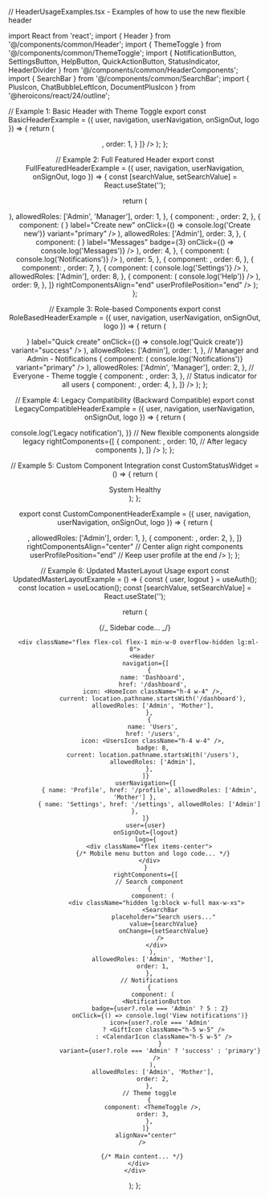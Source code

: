// HeaderUsageExamples.tsx - Examples of how to use the new flexible header

import React from 'react';
import { Header } from '@/components/common/Header';
import { ThemeToggle } from '@/components/common/ThemeToggle';
import {
NotificationButton,
SettingsButton,
HelpButton,
QuickActionButton,
StatusIndicator,
HeaderDivider
} from '@/components/common/HeaderComponents';
import { SearchBar } from '@/components/common/SearchBar';
import {
PlusIcon,
ChatBubbleLeftIcon,
DocumentPlusIcon
} from '@heroicons/react/24/outline';

// Example 1: Basic Header with Theme Toggle
export const BasicHeaderExample = ({ user, navigation, userNavigation, onSignOut, logo }) => {
return (

<Header
navigation={navigation}
userNavigation={userNavigation}
user={user}
onSignOut={onSignOut}
logo={logo}
rightComponents={[
{
component: <ThemeToggle />,
order: 1,
}
]}
/>
);
};

// Example 2: Full Featured Header
export const FullFeaturedHeaderExample = ({ user, navigation, userNavigation, onSignOut, logo }) => {
const [searchValue, setSearchValue] = React.useState('');

return (

<Header
navigation={navigation}
userNavigation={userNavigation}
user={user}
onSignOut={onSignOut}
logo={logo}
rightComponents={[
{
component: (
<div className="hidden lg:block w-full max-w-xs">
<SearchBar
                placeholder="Search..."
                value={searchValue}
                onChange={setSearchValue}
                size="sm"
              />
</div>
),
allowedRoles: ['Admin', 'Manager'],
order: 1,
},
{
component: <HeaderDivider />,
order: 2,
},
{
component: (
<QuickActionButton
icon={<PlusIcon className="h-5 w-5" />}
label="Create new"
onClick={() => console.log('Create new')}
variant="primary"
/>
),
allowedRoles: ['Admin'],
order: 3,
},
{
component: (
<QuickActionButton
icon={<ChatBubbleLeftIcon className="h-5 w-5" />}
label="Messages"
badge={3}
onClick={() => console.log('Messages')}
/>
),
order: 4,
},
{
component: (
<NotificationButton
badge={12}
onClick={() => console.log('Notifications')}
/>
),
order: 5,
},
{
component: <HeaderDivider />,
order: 6,
},
{
component: <ThemeToggle />,
order: 7,
},
{
component: (
<SettingsButton
onClick={() => console.log('Settings')}
/>
),
allowedRoles: ['Admin'],
order: 8,
},
{
component: (
<HelpButton
onClick={() => console.log('Help')}
/>
),
order: 9,
},
]}
rightComponentsAlign="end"
userProfilePosition="end"
/>
);
};

// Example 3: Role-based Components
export const RoleBasedHeaderExample = ({ user, navigation, userNavigation, onSignOut, logo }) => {
return (

<Header
navigation={navigation}
userNavigation={userNavigation}
user={user}
onSignOut={onSignOut}
logo={logo}
rightComponents={[
// Admin only - Quick create button
{
component: (
<QuickActionButton
icon={<DocumentPlusIcon className="h-5 w-5" />}
label="Quick create"
onClick={() => console.log('Quick create')}
variant="success"
/>
),
allowedRoles: ['Admin'],
order: 1,
},
// Manager and Admin - Notifications
{
component: (
<NotificationButton
badge={5}
onClick={() => console.log('Notifications')}
variant="primary"
/>
),
allowedRoles: ['Admin', 'Manager'],
order: 2,
},
// Everyone - Theme toggle
{
component: <ThemeToggle />,
order: 3,
},
// Status indicator for all users
{
component: <StatusIndicator status="online" showText={false} />,
order: 4,
},
]}
/>
);
};

// Example 4: Legacy Compatibility (Backward Compatible)
export const LegacyCompatibleHeaderExample = ({ user, navigation, userNavigation, onSignOut, logo }) => {
return (

<Header
navigation={navigation}
userNavigation={userNavigation}
user={user}
onSignOut={onSignOut}
logo={logo}
// Legacy props still work
showSearch={true}
searchProps={{
        placeholder: 'Search users...',
        allowedRoles: ['Admin', 'Manager'],
      }}
showNotification={true}
notificationProps={{
        allowedRoles: ['Admin'],
        badge: 8,
        onClick: () => console.log('Legacy notification'),
      }}
// New flexible components alongside legacy
rightComponents={[
{
component: <ThemeToggle />,
order: 10, // After legacy components
},
]}
/>
);
};

// Example 5: Custom Component Integration
const CustomStatusWidget = () => {
return (

<div className="flex items-center space-x-2 px-3 py-1 bg-green-100 dark:bg-green-900 rounded-full">
<div className="h-2 w-2 bg-green-500 rounded-full animate-pulse" />
<span className="text-xs font-medium text-green-700 dark:text-green-300">
System Healthy
</span>
</div>
);
};

export const CustomComponentHeaderExample = ({ user, navigation, userNavigation, onSignOut, logo }) => {
return (

<Header
navigation={navigation}
userNavigation={userNavigation}
user={user}
onSignOut={onSignOut}
logo={logo}
rightComponents={[
{
component: <CustomStatusWidget />,
allowedRoles: ['Admin'],
order: 1,
},
{
component: <ThemeToggle />,
order: 2,
},
]}
rightComponentsAlign="center" // Center align right components
userProfilePosition="end" // Keep user profile at the end
/>
);
};

// Example 6: Updated MasterLayout Usage
export const UpdatedMasterLayoutExample = () => {
const { user, logout } = useAuth();
const location = useLocation();
const [searchValue, setSearchValue] = React.useState('');

return (

<div className="flex h-screen w-full overflow-hidden bg-gray-50 dark:bg-gray-900 transition-colors duration-300">
{/_ Sidebar code... _/}

      <div className="flex flex-col flex-1 min-w-0 overflow-hidden lg:ml-0">
        <Header
          navigation={[
            {
              name: 'Dashboard',
              href: '/dashboard',
              icon: <HomeIcon className="h-4 w-4" />,
              current: location.pathname.startsWith('/dashboard'),
              allowedRoles: ['Admin', 'Mother'],
            },
            {
              name: 'Users',
              href: '/users',
              icon: <UsersIcon className="h-4 w-4" />,
              badge: 8,
              current: location.pathname.startsWith('/users'),
              allowedRoles: ['Admin'],
            },
          ]}
          userNavigation={[
            { name: 'Profile', href: '/profile', allowedRoles: ['Admin', 'Mother'] },
            { name: 'Settings', href: '/settings', allowedRoles: ['Admin'] },
          ]}
          user={user}
          onSignOut={logout}
          logo={
            <div className="flex items-center">
              {/* Mobile menu button and logo code... */}
            </div>
          }
          rightComponents={[
            // Search component
            {
              component: (
                <div className="hidden lg:block w-full max-w-xs">
                  <SearchBar
                    placeholder="Search users..."
                    value={searchValue}
                    onChange={setSearchValue}
                  />
                </div>
              ),
              allowedRoles: ['Admin', 'Mother'],
              order: 1,
            },
            // Notifications
            {
              component: (
                <NotificationButton
                  badge={user?.role === 'Admin' ? 5 : 2}
                  onClick={() => console.log('View notifications')}
                  icon={user?.role === 'Admin'
                    ? <GiftIcon className="h-5 w-5" />
                    : <CalendarIcon className="h-5 w-5" />
                  }
                  variant={user?.role === 'Admin' ? 'success' : 'primary'}
                />
              ),
              allowedRoles: ['Admin', 'Mother'],
              order: 2,
            },
            // Theme toggle
            {
              component: <ThemeToggle />,
              order: 3,
            },
          ]}
          alignNav="center"
        />

        {/* Main content... */}
      </div>
    </div>

);
};
